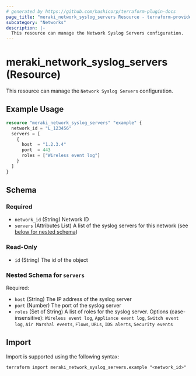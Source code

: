 ```yaml
---
# generated by https://github.com/hashicorp/terraform-plugin-docs
page_title: "meraki_network_syslog_servers Resource - terraform-provider-meraki"
subcategory: "Networks"
description: |-
  This resource can manage the Network Syslog Servers configuration.
---
```


# meraki_network_syslog_servers (Resource)

This resource can manage the `Network Syslog Servers` configuration.

## Example Usage

```terraform
resource "meraki_network_syslog_servers" "example" {
  network_id = "L_123456"
  servers = [
    {
      host  = "1.2.3.4"
      port  = 443
      roles = ["Wireless event log"]
    }
  ]
}
```

<!-- schema generated by tfplugindocs -->
## Schema

### Required

- `network_id` (String) Network ID
- `servers` (Attributes List) A list of the syslog servers for this network (see [below for nested schema](#nestedatt--servers))

### Read-Only

- `id` (String) The id of the object

<a id="nestedatt--servers"></a>
### Nested Schema for `servers`

Required:

- `host` (String) The IP address of the syslog server
- `port` (Number) The port of the syslog server
- `roles` (Set of String) A list of roles for the syslog server. Options (case-insensitive): `Wireless event log`, `Appliance event log`, `Switch event log`, `Air Marshal events`, `Flows`, `URLs`, `IDS alerts`, `Security events`

## Import

Import is supported using the following syntax:

```shell
terraform import meraki_network_syslog_servers.example "<network_id>"
```
